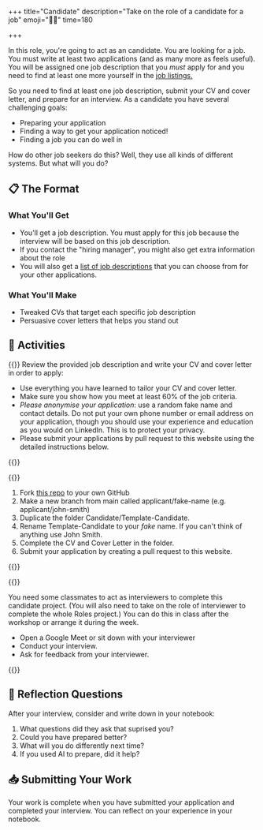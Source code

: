 +++
title="Candidate"
description="Take on the role of a candidate for a job"
emoji="👰🏾"
time=180

+++

In this role, you're going to act as an candidate. You are looking for a job. You must write at least two applications (and as many more as feels useful). You will be assigned one job description that you _must_ apply for and you need to find at least one more yourself in the [job listings.](/jobs)

So you need to find at least one job description, submit your CV and cover letter, and prepare for an interview. As a candidate you have several challenging goals:

- Preparing your application
- Finding a way to get your application noticed!
- Finding a job you can do well in

How do other job seekers do this? Well, they use all kinds of different systems. But what will you do?

## 📋 The Format

### What You'll Get

- You'll get a job description. You must apply for this job because the interview will be based on this job description.
- If you contact the "hiring manager", you might also get extra information about the role
- You will also get a [list of job descriptions](/jobs) that you can choose from for your other applications.

### What You'll Make

- Tweaked CVs that target each specific job description
- Persuasive cover letters that helps you stand out

## 🧪 Activities

{{<note type="activity" title="1. Applying">}}
Review the provided job description and write your CV and cover letter in order to apply:

- Use everything you have learned to tailor your CV and cover letter.
- Make sure you show how you meet at least 60% of the job criteria.
- _Please anonymise your application_: use a random fake name and contact details. Do not put your own phone number or email address on your application, though you should use your experience and education as you would on LinkedIn. This is to protect your privacy.
- Please submit your applications by pull request to this website using the detailed instructions below.

{{</note>}}

{{<note type="activity" title="2. Submitting">}}

1. Fork [this repo](https://github.com/CodeYourFuture/Track-AI-Essentials) to your own GitHub
1. Make a new branch from main called applicant/fake-name (e.g. applicant/john-smith)
1. Duplicate the folder Candidate/Template-Candidate.
1. Rename Template-Candidate to your _fake_ name. If you can't think of anything use John Smith.
1. Complete the CV and Cover Letter in the folder.
1. Submit your application by creating a pull request to this website.

{{</note>}}

{{<note type="activity" title="3. Interviewing">}}

You need some classmates to act as interviewers to complete this candidate project. (You will also need to take on the role of interviewer to complete the whole Roles project.) You can do this in class after the workshop or arrange it during the week.

- Open a Google Meet or sit down with your interviewer
- Conduct your interview.
- Ask for feedback from your interviewer.

{{</note>}}

## 📝 Reflection Questions

After your interview, consider and write down in your notebook:

1. What questions did they ask that suprised you?
2. Could you have prepared better?
3. What will you do differently next time?
4. If you used AI to prepare, did it help?

## 📥 Submitting Your Work

Your work is complete when you have submitted your application and completed your interview. You can reflect on your experience in your notebook.
